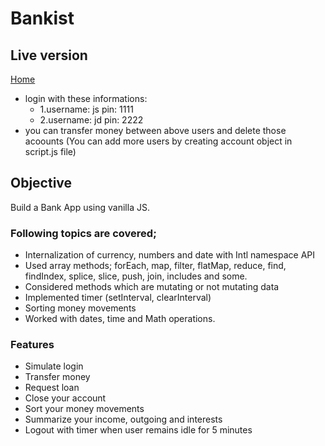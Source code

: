 # Bankist

## Live version

[Home](https://bankistio.netlify.app/)
- login with these informations:
  - 1.username: js pin: 1111
  - 2.username: jd pin: 2222
- you can transfer money between above users and delete those acoounts (You can add more users by creating account object in script.js file)

## Objective

Build a Bank App using vanilla JS.

### Following topics are covered;

- Internalization of currency, numbers and date with Intl namespace API
- Used array methods; forEach, map, filter, flatMap, reduce, find, findIndex, splice, slice, push, join, includes and some.
- Considered methods which are mutating or not mutating data
- Implemented timer (setInterval, clearInterval)
- Sorting money movements
- Worked with dates, time and Math operations.

### Features

- Simulate login
- Transfer money
- Request loan
- Close your account
- Sort your money movements
- Summarize your income, outgoing and interests
- Logout with timer when user remains idle for 5 minutes
